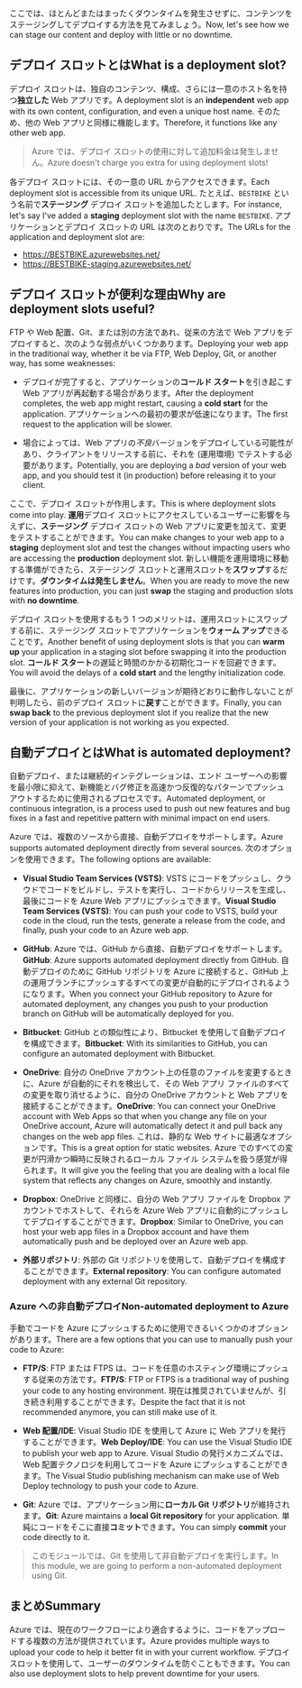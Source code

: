 <span data-ttu-id="fc746-101">ここでは、ほとんどまたはまったくダウンタイムを発生させずに、コンテンツをステージングしてデプロイする方法を見てみましょう。</span><span class="sxs-lookup"><span data-stu-id="fc746-101">Now, let's see how we can stage our content and deploy with little or no downtime.</span></span>

## <a name="what-is-a-deployment-slot"></a><span data-ttu-id="fc746-102">デプロイ スロットとは</span><span class="sxs-lookup"><span data-stu-id="fc746-102">What is a deployment slot?</span></span>

<span data-ttu-id="fc746-103">デプロイ スロットは、独自のコンテンツ、構成、さらには一意のホスト名を持つ**独立した** Web アプリです。</span><span class="sxs-lookup"><span data-stu-id="fc746-103">A deployment slot is an **independent** web app with its own content, configuration, and even a unique host name.</span></span> <span data-ttu-id="fc746-104">そのため、他の Web アプリと同様に機能します。</span><span class="sxs-lookup"><span data-stu-id="fc746-104">Therefore, it functions like any other web app.</span></span>

> <span data-ttu-id="fc746-105">Azure では、デプロイ スロットの使用に対して追加料金は発生しません。</span><span class="sxs-lookup"><span data-stu-id="fc746-105">Azure doesn't charge you extra for using deployment slots!</span></span>

<span data-ttu-id="fc746-106">各デプロイ スロットには、その一意の URL からアクセスできます。</span><span class="sxs-lookup"><span data-stu-id="fc746-106">Each deployment slot is accessible from its unique URL.</span></span> <span data-ttu-id="fc746-107">たとえば、`BESTBIKE` という名前で**ステージング** デプロイ スロットを追加したとします。</span><span class="sxs-lookup"><span data-stu-id="fc746-107">For instance, let's say I've added a **staging** deployment slot with the name `BESTBIKE`.</span></span> <span data-ttu-id="fc746-108">アプリケーションとデプロイ スロットの URL は次のとおりです。</span><span class="sxs-lookup"><span data-stu-id="fc746-108">The URLs for the application and deployment slot are:</span></span>

- https://BESTBIKE.azurewebsites.net/
- https://BESTBIKE-staging.azurewebsites.net/

## <a name="why-are-deployment-slots-useful"></a><span data-ttu-id="fc746-109">デプロイ スロットが便利な理由</span><span class="sxs-lookup"><span data-stu-id="fc746-109">Why are deployment slots useful?</span></span>

<span data-ttu-id="fc746-110">FTP や Web 配置、Git、または別の方法であれ、従来の方法で Web アプリをデプロイすると、次のような弱点がいくつかあります。</span><span class="sxs-lookup"><span data-stu-id="fc746-110">Deploying your web app in the traditional way, whether it be via FTP, Web Deploy, Git, or another way, has some weaknesses:</span></span>

- <span data-ttu-id="fc746-111">デプロイが完了すると、アプリケーションの**コールド スタート**を引き起こす Web アプリが再起動する場合があります。</span><span class="sxs-lookup"><span data-stu-id="fc746-111">After the deployment completes, the web app might restart, causing a **cold start** for the application.</span></span> <span data-ttu-id="fc746-112">アプリケーションへの最初の要求が低速になります。</span><span class="sxs-lookup"><span data-stu-id="fc746-112">The first request to the application will be slower.</span></span>

- <span data-ttu-id="fc746-113">場合によっては、Web アプリの*不良*バージョンをデプロイしている可能性があり、クライアントをリリースする前に、それを (運用環境) でテストする必要があります。</span><span class="sxs-lookup"><span data-stu-id="fc746-113">Potentially, you are deploying a *bad* version of your web app, and you should test it (in production) before releasing it to your client.</span></span>

<span data-ttu-id="fc746-114">ここで、デプロイ スロットが作用します。</span><span class="sxs-lookup"><span data-stu-id="fc746-114">This is where deployment slots come into play.</span></span> <span data-ttu-id="fc746-115">**運用**デプロイ スロットにアクセスしているユーザーに影響を与えずに、**ステージング** デプロイ スロットの Web アプリに変更を加えて、変更をテストすることができます。</span><span class="sxs-lookup"><span data-stu-id="fc746-115">You can make changes to your web app to a **staging** deployment slot and test the changes without impacting users who are accessing the **production** deployment slot.</span></span> <span data-ttu-id="fc746-116">新しい機能を運用環境に移動する準備ができたら、ステージング スロットと運用スロットを**スワップ**するだけです。**ダウンタイムは発生しません**。</span><span class="sxs-lookup"><span data-stu-id="fc746-116">When you are ready to move the new features into production, you can just **swap** the staging and production slots with **no downtime**.</span></span>

<span data-ttu-id="fc746-117">デプロイ スロットを使用するもう 1 つのメリットは、運用スロットにスワップする前に、ステージング スロットでアプリケーションを**ウォーム アップ**できることです。</span><span class="sxs-lookup"><span data-stu-id="fc746-117">Another benefit of using deployment slots is that you can **warm up** your application in a staging slot before swapping it into the production slot.</span></span> <span data-ttu-id="fc746-118">**コールド スタート**の遅延と時間のかかる初期化コードを回避できます。</span><span class="sxs-lookup"><span data-stu-id="fc746-118">You will avoid the delays of a **cold start** and the lengthy initialization code.</span></span>

<span data-ttu-id="fc746-119">最後に、アプリケーションの新しいバージョンが期待どおりに動作しないことが判明したら、前のデプロイ スロットに**戻す**ことができます。</span><span class="sxs-lookup"><span data-stu-id="fc746-119">Finally, you can **swap back** to the previous deployment slot if you realize that the new version of your application is not working as you expected.</span></span>

## <a name="what-is-automated-deployment"></a><span data-ttu-id="fc746-120">自動デプロイとは</span><span class="sxs-lookup"><span data-stu-id="fc746-120">What is automated deployment?</span></span>

<span data-ttu-id="fc746-121">自動デプロイ、または継続的インテグレーションは、エンド ユーザーへの影響を最小限に抑えて、新機能とバグ修正を高速かつ反復的なパターンでプッシュ アウトするために使用されるプロセスです。</span><span class="sxs-lookup"><span data-stu-id="fc746-121">Automated deployment, or continuous integration, is a process used to push out new features and bug fixes in a fast and repetitive pattern with minimal impact on end users.</span></span>

<span data-ttu-id="fc746-122">Azure では、複数のソースから直接、自動デプロイをサポートします。</span><span class="sxs-lookup"><span data-stu-id="fc746-122">Azure supports automated deployment directly from several sources.</span></span> <span data-ttu-id="fc746-123">次のオプションを使用できます。</span><span class="sxs-lookup"><span data-stu-id="fc746-123">The following options are available:</span></span>

- <span data-ttu-id="fc746-124">**Visual Studio Team Services (VSTS)**: VSTS にコードをプッシュし、クラウドでコードをビルドし、テストを実行し、コードからリリースを生成し、最後にコードを Azure Web アプリにプッシュできます。</span><span class="sxs-lookup"><span data-stu-id="fc746-124">**Visual Studio Team Services (VSTS)**: You can push your code to VSTS, build your code in the cloud, run the tests, generate a release from the code, and finally, push your code to an Azure web app.</span></span>

- <span data-ttu-id="fc746-125">**GitHub**: Azure では、GitHub から直接、自動デプロイをサポートします。</span><span class="sxs-lookup"><span data-stu-id="fc746-125">**GitHub**: Azure supports automated deployment directly from GitHub.</span></span> <span data-ttu-id="fc746-126">自動デプロイのために GitHub リポジトリを Azure に接続すると、GitHub 上の運用ブランチにプッシュするすべての変更が自動的にデプロイされるようになります。</span><span class="sxs-lookup"><span data-stu-id="fc746-126">When you connect your GitHub repository to Azure for automated deployment, any changes you push to your production branch on GitHub will be automatically deployed for you.</span></span>

- <span data-ttu-id="fc746-127">**Bitbucket**: GitHub との類似性により、Bitbucket を使用して自動デプロイを構成できます。</span><span class="sxs-lookup"><span data-stu-id="fc746-127">**Bitbucket**: With its similarities to GitHub, you can configure an automated deployment with Bitbucket.</span></span>

- <span data-ttu-id="fc746-128">**OneDrive**: 自分の OneDrive アカウント上の任意のファイルを変更するときに、Azure が自動的にそれを検出して、その Web アプリ ファイルのすべての変更を取り消せるように、自分の OneDrive アカウントと Web アプリを接続することができます。</span><span class="sxs-lookup"><span data-stu-id="fc746-128">**OneDrive**: You can connect your OneDrive account with Web Apps so that when you change any file on your OneDrive account, Azure will automatically detect it and pull back any changes on the web app files.</span></span> <span data-ttu-id="fc746-129">これは、静的な Web サイトに最適なオプションです。</span><span class="sxs-lookup"><span data-stu-id="fc746-129">This is a great option for static websites.</span></span> <span data-ttu-id="fc746-130">Azure でのすべての変更が円滑かつ瞬時に反映されるローカル ファイル システムを扱う感覚が得られます。</span><span class="sxs-lookup"><span data-stu-id="fc746-130">It will give you the feeling that you are dealing with a local file system that reflects any changes on Azure, smoothly and instantly.</span></span>

- <span data-ttu-id="fc746-131">**Dropbox**: OneDrive と同様に、自分の Web アプリ ファイルを Dropbox アカウントでホストして、それらを Azure Web アプリに自動的にプッシュしてデプロイすることができます。</span><span class="sxs-lookup"><span data-stu-id="fc746-131">**Dropbox**: Similar to OneDrive, you can host your web app files in a Dropbox account and have them automatically push and be deployed over an Azure web app.</span></span>

- <span data-ttu-id="fc746-132">**外部リポジトリ**: 外部の Git リポジトリを使用して、自動デプロイを構成することができます。</span><span class="sxs-lookup"><span data-stu-id="fc746-132">**External repository**: You can configure automated deployment with any external Git repository.</span></span>

### <a name="non-automated-deployment-to-azure"></a><span data-ttu-id="fc746-133">Azure への非自動デプロイ</span><span class="sxs-lookup"><span data-stu-id="fc746-133">Non-automated deployment to Azure</span></span>

<span data-ttu-id="fc746-134">手動でコードを Azure にプッシュするために使用できるいくつかのオプションがあります。</span><span class="sxs-lookup"><span data-stu-id="fc746-134">There are a few options that you can use to manually push your code to Azure:</span></span>

- <span data-ttu-id="fc746-135">**FTP/S**: FTP または FTPS は、コードを任意のホスティング環境にプッシュする従来の方法です。</span><span class="sxs-lookup"><span data-stu-id="fc746-135">**FTP/S**: FTP or FTPS is a traditional way of pushing your code to any hosting environment.</span></span> <span data-ttu-id="fc746-136">現在は推奨されていませんが、引き続き利用することができます。</span><span class="sxs-lookup"><span data-stu-id="fc746-136">Despite the fact that it is not recommended anymore, you can still make use of it.</span></span>

- <span data-ttu-id="fc746-137">**Web 配置/IDE**: Visual Studio IDE を使用して Azure に Web アプリを発行することができます。</span><span class="sxs-lookup"><span data-stu-id="fc746-137">**Web Deploy/IDE**: You can use the Visual Studio IDE to publish your web app to Azure.</span></span> <span data-ttu-id="fc746-138">Visual Studio の発行メカニズムでは、Web 配置テクノロジを利用してコードを Azure にプッシュすることができます。</span><span class="sxs-lookup"><span data-stu-id="fc746-138">The Visual Studio publishing mechanism can make use of Web Deploy technology to push your code to Azure.</span></span>

- <span data-ttu-id="fc746-139">**Git**: Azure では、アプリケーション用に**ローカル Git リポジトリ**が維持されます。</span><span class="sxs-lookup"><span data-stu-id="fc746-139">**Git**: Azure maintains a **local Git repository** for your application.</span></span> <span data-ttu-id="fc746-140">単純にコードをそこに直接**コミット**できます。</span><span class="sxs-lookup"><span data-stu-id="fc746-140">You can simply **commit** your code directly to it.</span></span>

> <span data-ttu-id="fc746-141">このモジュールでは、Git を使用して非自動デプロイを実行します。</span><span class="sxs-lookup"><span data-stu-id="fc746-141">In this module, we are going to perform a non-automated deployment using Git.</span></span>

## <a name="summary"></a><span data-ttu-id="fc746-142">まとめ</span><span class="sxs-lookup"><span data-stu-id="fc746-142">Summary</span></span>

<span data-ttu-id="fc746-143">Azure では、現在のワークフローにより適合するように、コードをアップロードする複数の方法が提供されています。</span><span class="sxs-lookup"><span data-stu-id="fc746-143">Azure provides multiple ways to upload your code to help it better fit in with your current workflow.</span></span> <span data-ttu-id="fc746-144">デプロイ スロットを使用して、ユーザーのダウンタイムを防ぐこともできます。</span><span class="sxs-lookup"><span data-stu-id="fc746-144">You can also use deployment slots to help prevent downtime for your users.</span></span>
